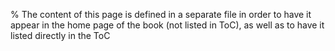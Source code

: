 % The content of this page is defined in a separate file in order to have it appear in the home page of the book (not listed in ToC), as well as to have it listed directly in the ToC 
```{include} ./intro.md
```
